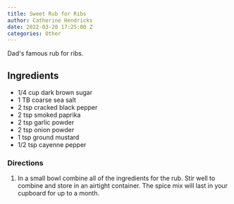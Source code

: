 ```yaml
---
title: Sweet Rub for Ribs
author: Catherine Hendricks
date: 2022-03-20 17:25:00 Z
categories: Other
---
```


Dad's famous rub for ribs.

## Ingredients
* 1/4 cup dark brown sugar
* 1 TB coarse sea salt
* 2 tsp cracked black pepper
* 2 tsp smoked paprika 
* 2 tsp garlic powder
* 2 tsp onion powder
* 1 tsp ground mustard
* 1/2 tsp cayenne pepper

### Directions
1. In a small bowl combine all of the ingredients for the rub. Stir well to combine and store in an airtight container. The spice mix will last in your cupboard for up to a month. 
